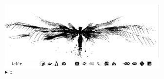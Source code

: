 <img src="./banner.png">
<details><summary> :: </summary>
<!--START_SECTION:waka-->

```
From: 09 August 2024 - To: 10 June 2025

Total Time: 1,480 hrs 41 mins

Python                     379 hrs 1 min   //////-------------------   23.63 %
PHP                        274 hrs 14 mins ////---------------------   17.09 %
Markdown                   213 hrs 10 mins ///----------------------   13.29 %
Other                      123 hrs 32 mins //-----------------------   07.70 %
```

<!--END_SECTION:waka-->
</details>
